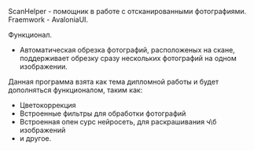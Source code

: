 ScanHelper - помощник в работе с отсканированными фотографиями.
Fraemwork - AvaloniaUI.

Функционал.
- Автоматическая обрезка фотографий, расположеных на скане, поддерживает обрезку сразу нескольких фотографий на одном изображении.

Данная программа взята как тема дипломной работы и будет дополняться функционалом, таким как:
- Цветокоррекция
- Встроенные фильтры для обработки фотографий
- Встроенная опен сурс нейросеть, для раскрашивания ч\б изображений
- и другое.

